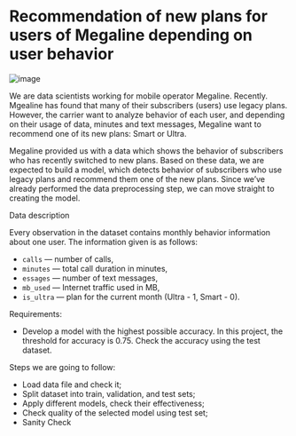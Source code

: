 # Recommendation of new plans for users of Megaline depending on user behavior

![image](https://user-images.githubusercontent.com/56832126/122574820-5cee1500-d050-11eb-8f3e-327cd373da04.png)


We are data scientists working for mobile operator Megaline. Recently. Mgealine has found that many of their subscribers (users) use legacy plans. However, the carrier want to analyze behavior of each user, and depending on their usage of data, minutes and text messages, Megaline want to recommend one of its new plans: Smart or Ultra.

Megaline provided us with a data which shows the behavior of subscribers who has recently switched to new plans. Based on these data, we are expected to build a model, which detects behavior of subscribers who use legacy plans and recommend them one of the new plans. Since we’ve already performed the data preprocessing step, we can move straight to creating the model.

Data description

Every observation in the dataset contains monthly behavior information about one user. The information given is as follows:
- `сalls` — number of calls,
- `minutes` — total call duration in minutes,
- `essages` — number of text messages,
- `mb_used` — Internet traffic used in MB,
- `is_ultra` — plan for the current month (Ultra - 1, Smart - 0).

Requirements:
- Develop a model with the highest possible accuracy. In this project, the threshold for accuracy is 0.75. Check the accuracy using the test dataset.

Steps we are going to follow:
- Load data file and check it;
- Split dataset into train, validation, and test sets;
- Apply different models, check their effectiveness;
- Check quality of the selected model using test set;
- Sanity Check
